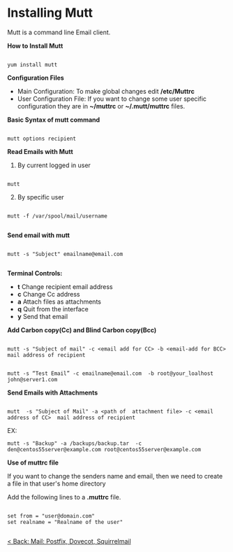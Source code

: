 # Installing Mutt

Mutt is a command line Email client.

**How to Install Mutt**

```

yum install mutt

```

**Configuration Files**

- Main Configuration: To make global changes edit **/etc/Muttrc**
- User Configuration File: If you want to change some user specific configuration they are in **~/muttrc** or **~/.mutt/muttrc** files.

**Basic Syntax of mutt command**

```

mutt options recipient

```

**Read Emails with Mutt**

1. By current logged in user

```

mutt

```

2. By specific user


```

mutt -f /var/spool/mail/username


```


**Send email with mutt**


```

mutt -s "Subject" emailname@email.com


```

**Terminal Controls:**

- **t** Change recipient email address
- **c** Change Cc address
- **a** Attach files as attachments
- **q** Quit from the interface
- **y** Send that email

**Add Carbon copy(Cc) and Blind Carbon copy(Bcc)**

```

mutt -s "Subject of mail" -c <email add for CC> -b <email-add for BCC> mail address of recipient

```


```

mutt -s “Test Email” -c emailname@email.com  -b root@your_loalhost john@server1.com

```

**Send Emails with Attachments**

```

mutt  -s "Subject of Mail" -a <path of  attachment file> -c <email address of CC>  mail address of recipient

```
EX:

```
mutt -s "Backup" -a /backups/backup.tar  -c den@centos55server@example.com root@centos55server@example.com

```

**Use of muttrc file**

If you want to change the senders name and email, then we need to create a file in that user's home directory

Add the following lines to a **.muttrc** file.


```

set from = "user@domain.com"
set realname = "Realname of the user"


```



[< Back: Mail: Postfix, Dovecot, Squirrelmail](https://github.com/sxcdennis/Linux-Guides/blob/master/mail.md "mail")
